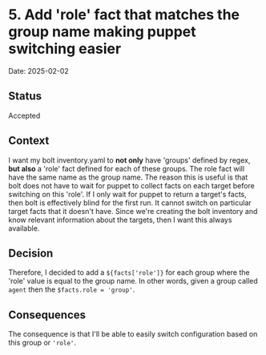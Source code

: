 # 5. Add 'role' fact that matches the group name making puppet switching easier

Date: 2025-02-02

## Status

Accepted

## Context

I want my bolt inventory.yaml to **not only** have 'groups' defined by regex, **but also** a 'role' fact defined for each of these groups.  The role fact will have the same name as the group name.  The reason this is useful is that bolt does not have to wait for puppet to collect facts on each target before switching on this 'role'.  If I only wait for puppet to return a target's facts, then bolt is effectively blind for the first run.  It cannot switch on particular target facts that it doesn't have.  Since we're creating the bolt inventory and know relevant information about the targets, then I want this always available.  

## Decision

Therefore, I decided to add a `${facts['role']}` for each group where the 'role' value is equal to the group name.  In other words, given a group called `agent` then the `$facts.role = 'group'`.

## Consequences

The consequence is that I'll be able to easily switch configuration based on this group or `'role'`.
